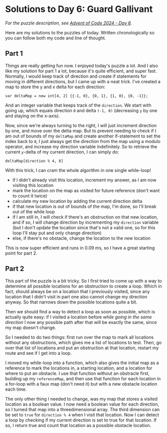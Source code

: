 # Solutions to Day 6: Guard Gallivant

*For the puzzle description, see [Advent of Code 2024 - Day 6](https://adventofcode.com/2024/day/6).*

Here are my solutions to the puzzles of today. Written chronologically so you can follow both my code and line of thought.

## Part 1

Things are really getting fun now. I enjoyed today's puzzle a lot. And I also like my solution for part 1 a lot, because it's quite efficient, and super fast. Normally, I would keep track of direction and create if statements for moving in different directions, but I came up with a neat trick. I've created a map to store the y and x delta for each direction:
```
var deltaMap = new int[4, 2] {{-1, 0}, {0, 1}, {1, 0}, {0, -1}};
```
And an integer variable that keeps track of the `direction`. We start with going up, which equals direction `0` and delta `(-1, 0)` (decreasing `y` by one and staying on the x-axis).

Now, since we're always turning to the right, I will just increment direction by one, and move over the delta map. But to prevent needing to check if I am out of bounds of my `deltaMap` and create another if-statement to set the index back to `0`, I just always get the direction from the map using a modulo operator, and increase my direction variable indefinitely. So to retrieve the current `y`-delta of my current direction, I can simply do:
```
deltaMap[direction % 4, 0]
```
With this trick, I can cram the whole algorithm in one single while-loop!
- if I didn't already visit this location, increment my answer, as I am now visiting this location
- mark the location on the map as visited for future reference (don't want to count it twice)
- calculate my new location by adding the current direction delta
- if that new location is out of bounds of the map, I'm done, so I'll break out of the while loop
- if I am still in, I will check if there's an obstruction on that new location, and if so, I will change direction by incrementing my `direction` variable (but I don't update the location since that's not a valid one, so for this loop I'll stay put and only change direction)
- else, if there's no obstacle, change the location to the new location

This is now super efficient and runs in 0.09 ms, so I have a great starting point for part 2.

## Part 2

This part of the puzzle is a bit tricky. So I first tried to come up with a way to determine all possible locations for an obstruction to create a loop. Which in fact, should always be on a location that I previously visited, since any location that I didn't visit in part one also cannot change my direction anyway. So that narrows down the possible locations quite a bit.

Then we should find a way to detect a loop as soon as possible, which is actually quite easy: if I visited a location before *while going in the same direction* I now any possible path after that will be exactly the same, since my map doesn't change.

So I needed to do two things: first run over the map to mark all locations without any obstructions, which gives me a list of locations to test. Then, go over that list of locations and put an obstruction at that location, restart my route and see if I get into a loop.

I moved my while-loop into a function, which also gives the initial map as a reference to mark the locations in, a starting location, and a location for where to put an obstacle. I use that function without an obstracle first, building up my `referenceMap`, and then use that function for each location in a for-loop with a faux map (don't need it) but with a new obstacle location each time.

The only other thing I needed to change, was my map that stores a visited location as a boolean value. I now need a boolean value for each direction, so I turned that map into a threedimensional array. The third dimension can be set to `true` for `direction % 4` when I visit that location. Now I can detect a loop by checking if my current direction is set to true for that location. If so, I return true and count that location as a possible obstacle location.